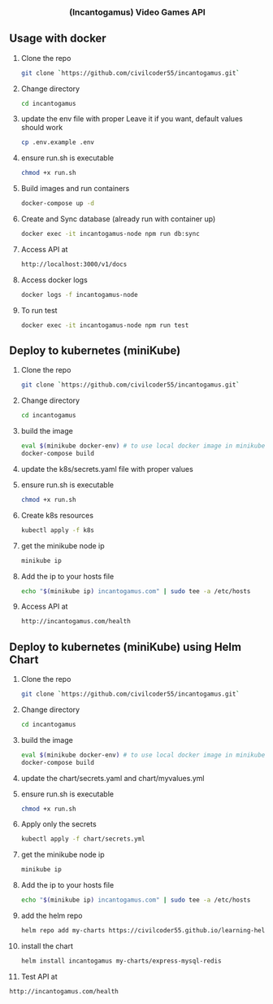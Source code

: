 <p align="center">
  <h3 align="center">(Incantogamus) Video Games API</h3>
</p>

## Usage with docker

1. Clone the repo

   ```sh
   git clone `https://github.com/civilcoder55/incantogamus.git`
   ```

2. Change directory

   ```sh
   cd incantogamus
   ```

3. update the env file with proper
   Leave it if you want, default values should work

   ```sh
   cp .env.example .env
   ```

4. ensure run.sh is executable

   ```sh
   chmod +x run.sh
   ```

5. Build images and run containers

   ```sh
   docker-compose up -d
   ```

6. Create and Sync database (already run with container up)

   ```sh
   docker exec -it incantogamus-node npm run db:sync
   ```

7. Access API at

   ```sh
   http://localhost:3000/v1/docs
   ```

8. Access docker logs

   ```sh
   docker logs -f incantogamus-node
   ```

9. To run test
   ```sh
   docker exec -it incantogamus-node npm run test
   ```

## Deploy to kubernetes (miniKube)

1. Clone the repo

   ```sh
   git clone `https://github.com/civilcoder55/incantogamus.git`
   ```

2. Change directory

   ```sh
   cd incantogamus
   ```

3. build the image

   ```sh
   eval $(minikube docker-env) # to use local docker image in minikube
   docker-compose build
   ```

4. update the k8s/secrets.yaml file with proper values

5. ensure run.sh is executable

   ```sh
   chmod +x run.sh
   ```

6. Create k8s resources

   ```sh
   kubectl apply -f k8s
   ```

7. get the minikube node ip

   ```sh
   minikube ip
   ```

8. Add the ip to your hosts file

   ```sh
   echo "$(minikube ip) incantogamus.com" | sudo tee -a /etc/hosts
   ```

9. Access API at

   ```sh
   http://incantogamus.com/health
   ```

## Deploy to kubernetes (miniKube) using Helm Chart

1. Clone the repo

   ```sh
   git clone `https://github.com/civilcoder55/incantogamus.git`
   ```

2. Change directory

   ```sh
   cd incantogamus
   ```

3. build the image

   ```sh
   eval $(minikube docker-env) # to use local docker image in minikube
   docker-compose build
   ```

4. update the chart/secrets.yaml and chart/myvalues.yml

5. ensure run.sh is executable

   ```sh
   chmod +x run.sh
   ```

6. Apply only the secrets

   ```sh
   kubectl apply -f chart/secrets.yml
   ```

7. get the minikube node ip

   ```sh
   minikube ip
   ```

8. Add the ip to your hosts file

   ```sh
   echo "$(minikube ip) incantogamus.com" | sudo tee -a /etc/hosts
   ```

9. add the helm repo 

   ```sh
   helm repo add my-charts https://civilcoder55.github.io/learning-helm-charts
   ```

10. install the chart

    ```sh
    helm install incantogamus my-charts/express-mysql-redis
    ```

11. Test API at

   ```sh
   http://incantogamus.com/health
   ```